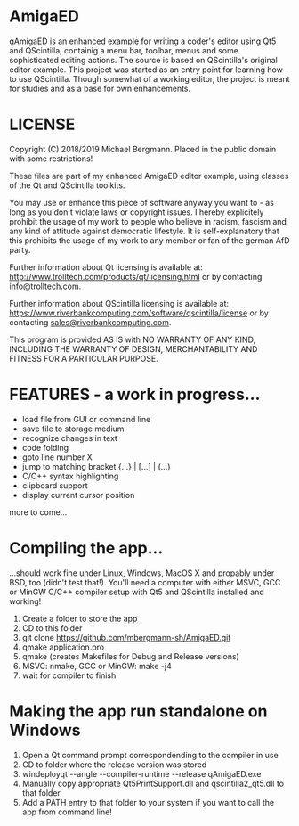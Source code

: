 # AmigaED
qAmigaED is an enhanced example for writing a coder's editor using Qt5 and QScintilla, containig a menu bar, toolbar, menus and some sophisticated editing actions. The source is based on QScintilla's original editor example. This project was started as an entry point for learning how to use QScintilla. Though somewhat of a working editor, the project is meant for studies and as a base for own enhancements. 

# LICENSE
Copyright (C) 2018/2019 Michael Bergmann. Placed in the public domain with some restrictions!

These files are part of my enhanced AmigaED editor example, using classes of the Qt and QScintilla toolkits.

You may use or enhance this piece of software anyway you want to - as long as you don't violate laws or copyright issues. I hereby explicitely prohibit the usage of my work to people who believe in racism, fascism and any kind of attitude against democratic lifestyle. It is self-explanatory that this prohibits the usage of my work to any member or fan of the german AfD party.

Further information about Qt licensing is available at: http://www.trolltech.com/products/qt/licensing.html or by contacting info@trolltech.com.

Further information about QScintilla licensing is available at: https://www.riverbankcomputing.com/software/qscintilla/license or by contacting sales@riverbankcomputing.com.

This program is provided AS IS with NO WARRANTY OF ANY KIND, INCLUDING THE WARRANTY OF DESIGN, MERCHANTABILITY AND FITNESS FOR A PARTICULAR PURPOSE.
# FEATURES - a work in progress...
- load file from GUI or command line
- save file to storage medium
- recognize changes in text
- code folding
- goto line number X
- jump to matching bracket {...} | [...] | (...)
- C/C++ syntax highlighting
- clipboard support
- display current cursor position

more to come...

# Compiling the app...
...should work fine under Linux, Windows, MacOS X and propably under BSD, too (didn't test that!).
You'll need a computer with either MSVC, GCC or MinGW C/C++ compiler setup with Qt5 and QScintilla installed and working!

1. Create a folder to store the app
2. CD to this folder
3. git clone https://github.com/mbergmann-sh/AmigaED.git
4. qmake application.pro
5. qmake (creates Makefiles for Debug and Release versions)
6. MSVC: nmake, GCC or MinGW: make -j4
7. wait for compiler to finish

# Making the app run standalone on Windows
1. Open a Qt command prompt correspondending to the compiler in use 
2. CD to folder where the release version was stored
3. windeployqt --angle --compiler-runtime --release qAmigaED.exe
4. Manually copy appropriate Qt5PrintSupport.dll and qscintilla2_qt5.dll to that folder
5. Add a PATH entry to that folder to your system if you want to call the app from command line!

